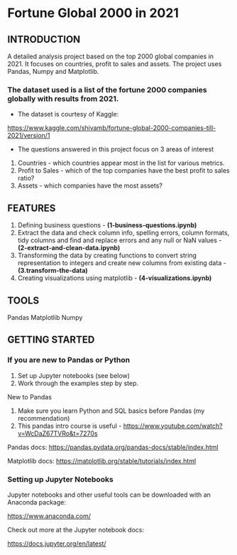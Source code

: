 # Fortune Global 2000 in 2021

## INTRODUCTION

A detailed analysis project based on the top 2000 global companies in 2021. It focuses on countries, profit to sales and assets. The project uses Pandas, Numpy and Matplotlib. 

### The dataset used is a list of the fortune 2000 companies globally with results from 2021.
- The dataset is courtesy of Kaggle:

https://www.kaggle.com/shivamb/fortune-global-2000-companies-till-2021/version/1

- The questions answered in this project focus on 3 areas of interest

1. Countries - which countries appear most in the list for various metrics.
2. Profit to Sales - which of the top companies have the best profit to sales ratio?
2. Assets - which companies have the most assets?

## FEATURES
1. Defining business questions - **(1-business-questions.ipynb)**
2. Extract the data and check column info, spelling errors, column formats, tidy columns  and find and replace errors and any null or NaN values - **(2-extract-and-clean-data.ipynb)**
3. Transforming the data by creating functions to convert string representation to integers and create new columns from existing data - **(3.transform-the-data)**
4. Creating visualizations using matplotlib - **(4-visualizations.ipynb)**

## TOOLS
Pandas
Matplotlib
Numpy

## GETTING STARTED

### If you are new to Pandas or Python

1. Set up Jupyter notebooks (see below)
2. Work through the examples step by step.

New to Pandas
1. Make sure you learn Python and SQL basics before Pandas (my recommendation)
2. This pandas intro course is useful - https://www.youtube.com/watch?v=WcDaZ67TVRo&t=7270s

Pandas docs:
https://pandas.pydata.org/pandas-docs/stable/index.html

Matplotlib docs:
https://matplotlib.org/stable/tutorials/index.html

### Setting up Jupyter Notebooks

Jupyter notebooks and other useful tools can be downloaded with an Anaconda package:

https://www.anaconda.com/

Check out more at the Jupyter notebook docs:

https://docs.jupyter.org/en/latest/ 
